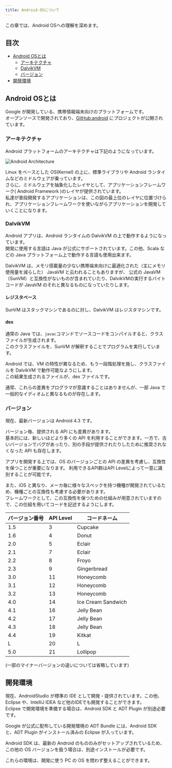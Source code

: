 ```yaml
---
title: Android-OSについて
---
```


この章では、Android OSへの理解を深めます。

## 目次

- [Android OSとは](#android-osとは)
	- [アーキテクチャ](#アーキテクチャ)
	- [DalvikVM](#dalvikvm)
	- [バージョン](#バージョン)
- [開発環境](#開発環境)

## Android OSとは

Google が開発している、携帯情報端末向けのプラットフォームです。  
オープンソースで開発されており、[GitHub:android](https://github.com/android?tab=repositories) にプロジェクトが公開されています。

### アーキテクチャ

Android プラットフォームのアーキテクチャは下記のようになっています。

![Android Architecture](https://raw.github.com/mixi-inc/AndroidTraining/master/docs/resources/images/01-01/system-architecture.jpg "Architecture")

Linux をベースとした OS(Kernel) の上に、標準ライブラリや Android ランタイムなどのミドルウェアが乗っています。  
さらに、ミドルウェアを抽象化したレイヤとして、アプリケーションフレームワーク( Android Framework )のレイヤが提供されています。  
私達が普段開発するアプリケーションは、この図の最上位のレイヤに位置づけられ、アプリケーションフレームワークを使いながらアプリケーションを開発していくことになります。

### DalvikVM

Android アプリは、Android ランタイムの DalvikVM の上で動作するようになっています。  
開発に使用する言語は Java が公式にサポートされています。この他、Scala などの Java プラットフォーム上で動作する言語も使用出来ます。

DalvikVM は、メモリ搭載量の少ない携帯端末向けに最適化された（主にメモリ使用量を減らした） JavaVM と云われることもありますが、
公式の JavaVM（SunVM）と互換性がないものが含まれていたり、DalvikVMの実行するバイトコードが JavaVM のそれと異なるものになっていたりします。

#### レジスタベース

SunVM はスタックマシンであるのに対し、DalvikVM はレジスタマシンです。  

#### dex

通常の Java では、`javac`コマンドでソースコードをコンパイルすると、クラスファイルが生成されます。  
このクラスファイルを、SunVM が解釈することでプログラムを実行しています。  

Android では、VM の特性が異なるため、もう一段階処理を施し、クラスファイルを DalvikVM で動作可能なようにします。  
この結果生成されるファイルが、dex ファイルです。

通常、これらの差異をプログラマが意識することはありませんが、一部 Java で一般的なイディオムと異なるものが存在します。

### バージョン

現在、最新バージョンは Android 4.3 です。

バージョン毎、提供される API にも差異があります。  
基本的には、新しいほどより多くの API を利用することができます。一方で、古いバージョンでバグがあったり、別の手段が提供されたりしたために推奨されなくなった API も存在します。

アプリを開発する上では、OS のバージョンごとの API の差異を考慮し、互換性を保つことが重要になります。
利用できるAPI群はAPI Levelによって一意に識別することが可能です。

また、iOS と異なり、メーカ毎に様々なスペックを持つ機種が開発されているため、機種ごとの互換性も考慮する必要があります。  
フレームワークとして、この互換性を保つための仕組みが用意されていますので、この仕組を用いてコードを記述するようにします。

バージョン番号 | API Level | コードネーム
--- | --- | ---
1.5 | 3 | Cupcake |
1.6 | 4 | Donut
2.0 | 5 | Eclair
2.1 | 7 | Eclair
2.2 | 8 | Froyo
2.3 | 9 | Gingerbread
3.0 | 11 | Honeycomb
3.1 | 12 | Honeycomb
3.2 | 13 | Honeycomb
4.0 | 14 | Ice Cream Sandwich
4.1 | 16 | Jelly Bean
4.2 | 17 | Jelly Bean
4.3 | 18 | Jelly Bean
4.4 | 19 | Kitkat
L | 20 | L
5.0 | 21 | Lollipop

(一部のマイナーバージョンの違いについては省略しています)

## 開発環境

現在、AndroidStudio が標準の IDE として開発・提供されています。この他、Eclipse や、IntelliJ IDEA など他のIDEでも開発することができます。<br />
Eclipse で開発環境を準備する場合は、Android SDK と ADT Plugin が別途必要です。

Google が公式に配布している開発環境の ADT Bundle には、Android SDK と、ADT Plugin がインストール済みの Eclipse が入っています。<br />

Android SDK は、最新の Android のもののみがセットアップされているため、この他の OS バージョンを扱う場合は、別途インストールが必要です。

これらの環境は、開発に使う PC の OS を問わず整えることができます。
